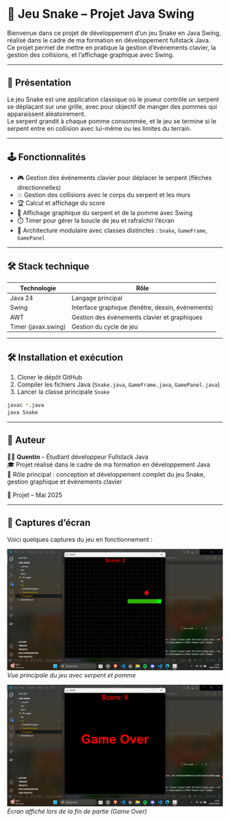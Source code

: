 # 🎯 Jeu Snake – Projet Java Swing

Bienvenue dans ce projet de développement d’un jeu Snake en Java Swing, réalisé dans le cadre de ma formation en développement fullstack Java.  
Ce projet permet de mettre en pratique la gestion d’événements clavier, la gestion des collisions, et l’affichage graphique avec Swing.

---

## 🚀 Présentation

Le jeu Snake est une application classique où le joueur contrôle un serpent se déplaçant sur une grille, avec pour objectif de manger des pommes qui apparaissent aléatoirement.  
Le serpent grandit à chaque pomme consommée, et le jeu se termine si le serpent entre en collision avec lui-même ou les limites du terrain.

---

## 🕹️ Fonctionnalités

- 🎮 Gestion des événements clavier pour déplacer le serpent (flèches directionnelles)  
- 💥 Gestion des collisions avec le corps du serpent et les murs  
- 🏆 Calcul et affichage du score  
- 🎨 Affichage graphique du serpent et de la pomme avec Swing  
- ⏱️ Timer pour gérer la boucle de jeu et rafraîchir l’écran  
- 🧩 Architecture modulaire avec classes distinctes : `Snake`, `GameFrame`, `GamePanel`

---

## 🛠️ Stack technique

| Technologie              | Rôle                                            |
|-------------------------|-------------------------------------------------|
| Java 24                 | Langage principal                               |
| Swing                   | Interface graphique (fenêtre, dessin, événements) |
| AWT                     | Gestion des événements clavier et graphiques   |
| Timer (javax.swing)     | Gestion du cycle de jeu                         |

---

## 🛠️ Installation et exécution

1. Cloner le dépôt GitHub  
2. Compiler les fichiers Java (`Snake.java`, `GameFrame.java`, `GamePanel.java`)  
3. Lancer la classe principale `Snake`  

```bash
javac *.java
java Snake
```
---

## 📌 Auteur

👨‍💻 **Quentin** – Étudiant développeur Fullstack Java  
🎓 Projet réalisé dans le cadre de ma formation en développement Java  
🎯 Rôle principal : conception et développement complet du jeu Snake, gestion graphique et événements clavier  

📆 Projet – Mai 2025

---

## 📸 Captures d’écran

Voici quelques captures du jeu en fonctionnement :

![Capture écran Snake](./Docu/snake-game-screenshot1.png)  
*Vue principale du jeu avec serpent et pomme*

![Écran Game Over](./Docu/snake-game-over.png)  
*Écran affiché lors de la fin de partie (Game Over)*


